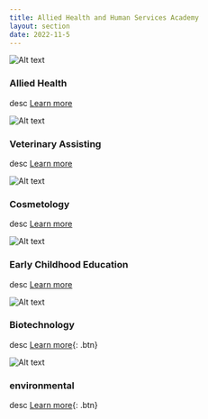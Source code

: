```yaml
---
title: Allied Health and Human Services Academy
layout: section
date: 2022-11-5
---
```


<div class="card" markdown="1">

![Alt text](https://res.cloudinary.com/dxm7ycyxz/image/upload/v1668016870/TechHigh.us/Technical%20areas/allied/Allied%20Health/olga-kononenko-98__MsKaUsI-unsplash-1-1536x1024_izmarb.jpg)
### Allied Health
desc
[Learn more](../allied/allied-health/)

</div>

<div class="card" markdown="1">

![Alt text](https://res.cloudinary.com/dxm7ycyxz/image/upload/v1668016921/TechHigh.us/Technical%20areas/allied/veterinary/werzk-luuuuuuu-tDlo2ZPlQlU-unsplash-1_am1yqx.jpg)
### Veterinary Assisting
desc
[Learn more](../allied/veterinary-assisting/)

</div>

<div class="card" markdown="1">

![Alt text](https://res.cloudinary.com/dxm7ycyxz/image/upload/v1668016925/TechHigh.us/Technical%20areas/allied/Cosmo/raphael-lovaski-pxax5WuM7eY-unsplash-1-1536x1024_ortemu.jpg)
### Cosmetology
desc
[Learn more](../allied/cosmetology/)

</div>

<div class="card" markdown="1">

![Alt text](https://res.cloudinary.com/dxm7ycyxz/image/upload/v1668016909/TechHigh.us/Technical%20areas/allied/Early%20childhood/tina-floersch-CcbnSarTldQ-unsplash-1_jvcqh2.jpg)
### Early Childhood Education
desc
[Learn more](../allied/early-childhood/)

</div>

<div class="card" markdown="1">

![Alt text](https://res.cloudinary.com/dxm7ycyxz/image/upload/v1668016932/TechHigh.us/Technical%20areas/allied/Biotech/national-cancer-institute-W6yy0wYV-hk-unsplash-1_xbnpi4.jpg)
### Biotechnology
desc
[Learn more](../allied/biotechnology/){: .btn}

</div>

<div class="card" markdown="1">

![Alt text](https://res.cloudinary.com/dxm7ycyxz/image/upload/v1668016913/TechHigh.us/Technical%20areas/allied/Enviornmental/thisisengineering-raeng-FDzh1-azLM-unsplash-1_runvc0.jpg)
### environmental
desc
[Learn more](../allied/environmental/){: .btn}

</div>
